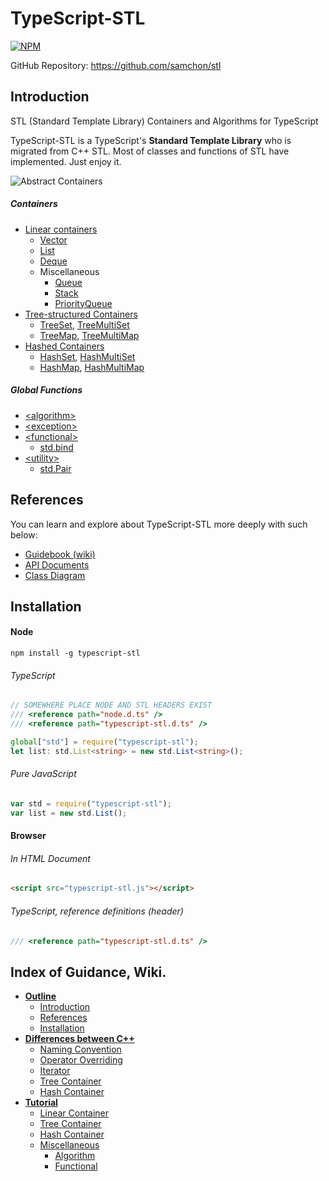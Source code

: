 # TypeScript-STL

[![NPM](https://nodei.co/npm/typescript-stl.png?downloads=true&downloadRank=true&stars=true)](https://nodei.co/npm/typescript-stl)

GitHub Repository: https://github.com/samchon/stl

## Introduction
STL (Standard Template Library) Containers and Algorithms for TypeScript

TypeScript-STL is a TypeScript's **Standard Template Library** who is migrated from C++ STL. Most of classes and functions of STL have implemented. Just enjoy it.

![Abstract Containers](http://samchon.github.io/stl/api/assets/images/design/abstract_containers.png)

##### Containers
  - [Linear containers](http://samchon.github.io/stl/api/interfaces/std.base.container.ilinearcontainer.html)
    - [Vector](http://samchon.github.io/stl/api/classes/std.vector.html)
    - [List](http://samchon.github.io/stl/api/classes/std.list.html)
    - [Deque](http://samchon.github.io/stl/api/classes/std.deque.html)
    - Miscellaneous
      - [Queue](http://samchon.github.io/stl/api/classes/std.queue.html)
      - [Stack](http://samchon.github.io/stl/api/classes/std.stack.html)
      - [PriorityQueue](http://samchon.github.io/stl/api/classes/std.priorityqueue.html)
  - [Tree-structured Containers](http://samchon.github.io/stl/api/classes/std.base.tree.rbtree.html)
    - [TreeSet](http://samchon.github.io/stl/api/classes/std.treeset.html), [TreeMultiSet](http://samchon.github.io/stl/api/classes/std.treemultiset.html)
    - [TreeMap](http://samchon.github.io/stl/api/classes/std.treemap.html), [TreeMultiMap](http://samchon.github.io/stl/api/classes/std.treemultimap.html)
  - [Hashed Containers](http://samchon.github.io/stl/api/classes/std.base.hash.hashbuckets.html)
    - [HashSet](http://samchon.github.io/stl/api/classes/std.hashset.html), [HashMultiSet](http://samchon.github.io/stl/api/classes/std.hashmultiset.html)
    - [HashMap](http://samchon.github.io/stl/api/classes/std.hashmap.html), [HashMultiMap](http://samchon.github.io/stl/api/classes/std.hashmultimap.html)

##### Global Functions
  - [&lt;algorithm&gt;](http://www.cplusplus.com/reference/algorithm)
  - [&lt;exception&gt;](http://www.cplusplus.com/reference/exception)
  - [&lt;functional&gt;](http://www.cplusplus.com/reference/functional)
    - [std.bind](http://samchon.github.io/stl/api/modules/std.html#bind)
  - [&lt;utility&gt;](http://www.cplusplus.com/reference/utility)
    - [std.Pair](http://samchon.github.io/stl/api/classes/std.pair.html) 



## References
You can learn and explore about TypeScript-STL more deeply with such below:

  - [Guidebook (wiki)](https://github.com/samchon/stl/wiki)
  - [API Documents](http://samchon.github.io/stl/api)
  - [Class Diagram](https://samchon.github.io/stl/design/class_diagram.pdf)



## Installation
#### Node
``` npm install -g typescript-stl ```

###### TypeScript
``` typescript
// SOMEWHERE PLACE NODE AND STL HEADERS EXIST
/// <reference path="node.d.ts" />
/// <reference path="typescript-stl.d.ts" />

global["std"] = require("typescript-stl");
let list: std.List<string> = new std.List<string>();
```

###### Pure JavaScript
``` javascript
var std = require("typescript-stl");
var list = new std.List();
```

#### Browser
###### In HTML Document
``` html
<script src="typescript-stl.js"></script>
```

###### TypeScript, reference definitions (header)
``` typescript
/// <reference path="typescript-stl.d.ts" />
```



## Index of Guidance, Wiki.

  - [**Outline**](https://github.com/samchon/stl/wiki/Home)
    - [Introduction](https://github.com/samchon/stl/wiki/Home#introduction)
    - [References](https://github.com/samchon/stl/wiki/Home#references)
    - [Installation](https://github.com/samchon/stl/wiki/Home#installation)
  - [**Differences between C++**](https://github.com/samchon/stl/wiki/Differences)
    - [Naming Convention](https://github.com/samchon/stl/wiki/Differences#naming-convention)
    - [Operator Overriding](https://github.com/samchon/stl/wiki/Differences#operator-overriding)
    - [Iterator](https://github.com/samchon/stl/wiki/Differences#iterator)
    - [Tree Container](https://github.com/samchon/stl/wiki/Differences#tree-container)
    - [Hash Container](https://github.com/samchon/stl/wiki/Differences#hash-container)
  - [**Tutorial**](https://github.com/samchon/stl/wiki/Tutorial)
    - [Linear Container](https://github.com/samchon/stl/wiki/Tutorial#linear-container)
    - [Tree Container](https://github.com/samchon/stl/wiki/Tutorial#tree-container)
    - [Hash Container](https://github.com/samchon/stl/wiki/Tutorial#hash-container)
    - [Miscellaneous](https://github.com/samchon/stl/wiki/Tutorial-Miscellaneous)
      - [Algorithm](https://github.com/samchon/stl/wiki/Tutorial-Miscellaneous#algorithm)
      - [Functional](https://github.com/samchon/stl/wiki/Tutorial-Miscellaneous#functional)